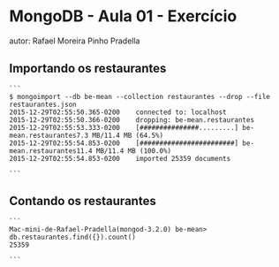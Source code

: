 # MongoDB - Aula 01 - Exercício
autor: Rafael Moreira Pinho Pradella

## Importando os restaurantes

    ```
    $ mongoimport --db be-mean --collection restaurantes --drop --file restaurantes.json
    2015-12-29T02:55:50.365-0200    connected to: localhost
    2015-12-29T02:55:50.366-0200    dropping: be-mean.restaurantes
    2015-12-29T02:55:53.333-0200    [###############.........] be-mean.restaurantes7.3 MB/11.4 MB (64.5%)
    2015-12-29T02:55:54.853-0200    [########################] be-mean.restaurantes11.4 MB/11.4 MB (100.0%)
    2015-12-29T02:55:54.853-0200    imported 25359 documents

    ```

## Contando os restaurantes

    ```
    Mac-mini-de-Rafael-Pradella(mongod-3.2.0) be-mean> db.restaurantes.find({}).count()
    25359

    ```